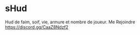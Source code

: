 # sHud
Hud de faim, soif, vie, armure et nombre de joueur.
Me Rejoindre https://discord.gg/CaaZ8Ndzf2
